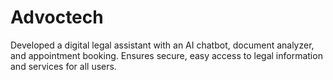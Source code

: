 # Advoctech
Developed a digital legal assistant with an AI chatbot, document analyzer, and appointment booking. Ensures secure, easy access to legal information and services for all users.
